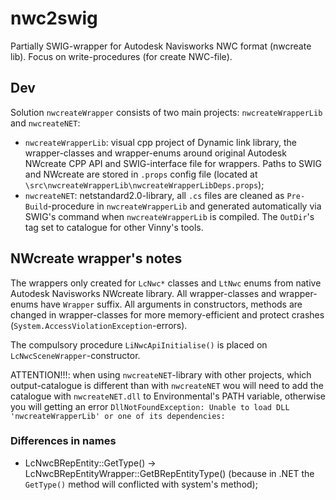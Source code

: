 # nwc2swig
Partially SWIG-wrapper for Autodesk Navisworks NWC format (nwcreate lib). Focus on write-procedures (for create NWC-file).

## Dev

Solution `nwcreateWrapper` consists of two main projects: `nwcreateWrapperLib` and `nwcreateNET`:

* `nwcreateWrapperLib`: visual cpp project of Dynamic link library, the wrapper-classes and wrapper-enums around original Autodesk NWcreate CPP API and SWIG-interface file for wrappers. Paths to SWIG and NWcreate are stored in `.props` config file (located at `\src\nwcreateWrapperLib\nwcreateWrapperLibDeps.props`);
* `nwcreateNET`: netstandard2.0-library, all `.cs` files are cleaned as `Pre-Build`-procedure in  `nwcreateWrapperLib` and generated automatically via SWIG's command when `nwcreateWrapperLib` is compiled. The `OutDir`'s tag set to catalogue for other Vinny's tools.

## NWcreate wrapper's notes

The wrappers only created for `LcNwc*` classes and `LtNwc` enums from native Autodesk Navisworks NWcreate library. All wrapper-classes and wrapper-enums have `Wrapper` suffix. All arguments in constructors, methods are changed in wrapper-classes for more memory-efficient and protect crashes (`System.AccessViolationException`-errors).

The compulsory procedure `LiNwcApiInitialise()` is placed on `LcNwcSceneWrapper`-constructor.

ATTENTION!!!: when using `nwcreateNET`-library with other projects, which output-catalogue is different than with `nwcreateNET` wou will need to add the catalogue with `nwcreateNET.dll` to Environmental's PATH variable, otherwise you will getting an error `DllNotFoundException: Unable to load DLL 'nwcreateWrapperLib' or one of its dependencies:`

### Differences in names

* LcNwcBRepEntity::GetType() -> LcNwcBRepEntityWrapper::GetBRepEntityType() (because in .NET the `GetType()` method will conflicted with system's method);


